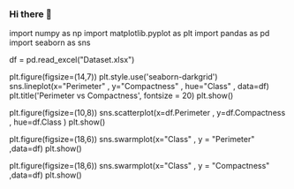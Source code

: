 ### Hi there 👋

<!--
**ezoerdem/ezoerdem** is a ✨ _special_ ✨ repository because its `README.md` (this file) appears on your GitHub profile.

Here are some ideas to get you started:

- 🔭 I’m currently working on ...
- 🌱 I’m currently learning ...
- 👯 I’m looking to collaborate on ...
- 🤔 I’m looking for help with ...
- 💬 Ask me about ...
- 📫 How to reach me: ...
- 😄 Pronouns: ...
- ⚡ Fun fact: ...
-->

import numpy as np
import matplotlib.pyplot as plt
import pandas as pd
import seaborn as sns

df = pd.read_excel("Dataset.xlsx")

plt.figure(figsize=(14,7))
plt.style.use('seaborn-darkgrid')
sns.lineplot(x="Perimeter" , y="Compactness" , hue="Class" , data=df)
plt.title('Perimeter vs Compactness', fontsize = 20)
plt.show()

plt.figure(figsize=(10,8))
sns.scatterplot(x=df.Perimeter , y=df.Compactness , hue=df.Class )
plt.show()

plt.figure(figsize=(18,6))
sns.swarmplot(x="Class" , y = "Perimeter" ,data=df)
plt.show()

plt.figure(figsize=(18,6))
sns.swarmplot(x="Class" , y = "Compactness" ,data=df)
plt.show()
